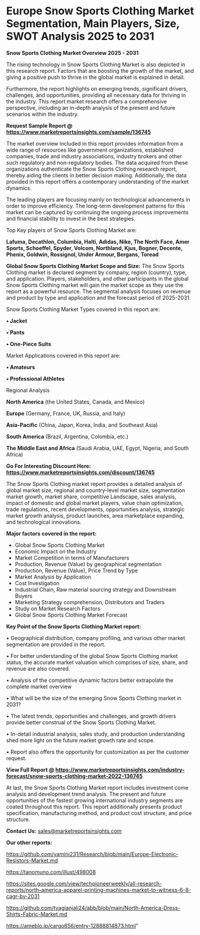 # Europe Snow Sports Clothing Market Segmentation, Main Players, Size, SWOT Analysis 2025 to 2031

<Strong> Snow Sports Clothing Market Overview 2025 - 2031</strong>

The rising technology in Snow Sports Clothing Market is also depicted in this research report. Factors that are boosting the growth of the market, and giving a positive push to thrive in the global market is explained in detail.

Furthermore, the report highlights on emerging trends, significant drivers, challenges, and opportunities, providing all necessary data for thriving in the industry. This report market research offers a comprehensive perspective, including an in-depth analysis of the present and future scenarios within the industry.

<strong>Request Sample Report @ <a href=https://www.marketreportsinsights.com/sample/136745>https://www.marketreportsinsights.com/sample/136745</a></strong>

The market overview included in this report provides information from a wide range of resources like government organizations, established companies, trade and industry associations, industry brokers and other such regulatory and non-regulatory bodies. The data acquired from these organizations authenticate the Snow Sports Clothing research report, thereby aiding the clients in better decision making. Additionally, the data provided in this report offers a contemporary understanding of the market dynamics.

The leading players are focusing mainly on technological advancements in order to improve efficiency. The long-term development patterns for this market can be captured by continuing the ongoing process improvements and financial stability to invest in the best strategies.

Top Key players of Snow Sports Clothing Market are:

<strong>Lafuma, Decathlon, Columbia, Halti, Adidas, Nike, The North Face, Amer Sports, Schoeffel, Spyder, Volcom, Northland, Kjus, Bogner, Decente, Phenix, Goldwin, Rossignol, Under Armour, Bergans, Toread</strong>

<strong><b>Global Snow Sports Clothing Market Scope and Size:</b></strong>
The Snow Sports Clothing market is declared segment by company, region (country), type, and application. Players, stakeholders, and other participants in the global Snow Sports Clothing market will gain the market scope as they use the report as a powerful resource. The segmental analysis focuses on revenue and product by type and application and the forecast period of 2025-2031.

Snow Sports Clothing Market Types covered in this report are:

<strong>• Jacket

• Pants

• One-Piece Suits</strong>

Market Applications covered in this report are:

<strong>• Amateurs

• Professional Athletes</strong> 

Regional Analysis

<strong>North America</strong> (the United States, Canada, and Mexico)

<strong>Europe</strong> (Germany, France, UK, Russia, and Italy)

<strong>Asia-Pacific</strong> (China, Japan, Korea, India, and Southeast Asia)

<strong>South America</strong> (Brazil, Argentina, Colombia, etc.)

<strong>The Middle East and Africa</strong> (Saudi Arabia, UAE, Egypt, Nigeria, and South Africa)

<strong>Go For Interesting Discount Here: <a href=https://www.marketreportsinsights.com/discount/136745>https://www.marketreportsinsights.com/discount/136745</a></strong>

The Snow Sports Clothing market report provides a detailed analysis of global market size, regional and country-level market size, segmentation market growth, market share, competitive Landscape, sales analysis, impact of domestic and global market players, value chain optimization, trade regulations, recent developments, opportunities analysis, strategic market growth analysis, product launches, area marketplace expanding, and technological innovations.

<strong><b>Major factors covered in the report:</b></strong>
<ul>
  <li>Global Snow Sports Clothing Market </li>
  <li>Economic Impact on the Industry</li>
  <li>Market Competition in terms of Manufacturers</li>
  <li>Production, Revenue (Value) by geographical segmentation</li>
  <li>Production, Revenue (Value), Price Trend by Type</li>
  <li>Market Analysis by Application</li>
  <li>Cost Investigation</li>
  <li>Industrial Chain, Raw material sourcing strategy and Downstream Buyers</li>
  <li>Marketing Strategy comprehension, Distributors and Traders</li>
  <li>Study on Market Research Factors</li>
  <li>Global Snow Sports Clothing Market Forecast</li>
</ul>

<strong><b>Key Point of the Snow Sports Clothing Market report:</b></strong>

• Geographical distribution, company profiling, and various other market segmentation are provided in the report.

• For better understanding of the global Snow Sports Clothing market status, the accurate market valuation which comprises of size, share, and revenue are also covered.

• Analysis of the competitive dynamic factors better extrapolate the complete market overview

• What will be the size of the emerging Snow Sports Clothing market in 2031?

• The latest trends, opportunities and challenges, and growth drivers provide better construal of the Snow Sports Clothing Market.

• In-detail industrial analysis, sales study, and production understanding shed more light on the future market growth rate and scope.

• Report also offers the opportunity for customization as per the customer request.

<strong><b>View Full Report @ <a href=https://www.marketreportsinsights.com/industry-forecast/snow-sports-clothing-market-2022-136745>https://www.marketreportsinsights.com/industry-forecast/snow-sports-clothing-market-2022-136745</a></b></strong>


At last, the Snow Sports Clothing Market report includes investment come analysis and development trend analysis. The present and future opportunities of the fastest growing international industry segments are coated throughout this report. This report additionally presents product specification, manufacturing method, and product cost structure, and price structure.

<strong>Contact Us:</strong>
sales@marketreportsinsights.com

<strong>Our other reports:</strong>

<a href=https://github.com/yamini231/Research/blob/main/Europe-Electronic-Resistors-Market.md>https://github.com/yamini231/Research/blob/main/Europe-Electronic-Resistors-Market.md</a>

<a href=https://tanomuno.com/illust/498008>https://tanomuno.com/illust/498008</a>

<a href=https://sites.google.com/view/techpioneerweekly/all-research-reports/north-america-apparel-printing-machines-market-to-witness-6-8-cagr-by-2031>https://sites.google.com/view/techpioneerweekly/all-research-reports/north-america-apparel-printing-machines-market-to-witness-6-8-cagr-by-2031</a>

<a href=https://github.com/tyagianjali24/abb/blob/main/North-America-Dress-Shirts-Fabric-Market.md>https://github.com/tyagianjali24/abb/blob/main/North-America-Dress-Shirts-Fabric-Market.md</a>

<a href=https://ameblo.jp/cargo656/entry-12888814873.html>https://ameblo.jp/cargo656/entry-12888814873.html</a>"
